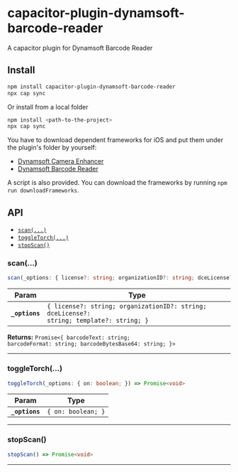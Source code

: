 # capacitor-plugin-dynamsoft-barcode-reader

A capacitor plugin for Dynamsoft Barcode Reader

## Install

```bash
npm install capacitor-plugin-dynamsoft-barcode-reader
npx cap sync
```

Or install from a local folder

```bash
npm install <path-to-the-project>
npx cap sync
```

You have to download dependent frameworks for iOS and put them under the plugin's folder by yourself:

* [Dynamsoft Camera Enhancer](https://www.dynamsoft.com/camera-enhancer/docs/introduction/)
* [Dynamsoft Barcode Reader](https://www.dynamsoft.com/barcode-reader/overview/)

A script is also provided. You can download the frameworks by running `npm run downloadFrameworks`.

## API

<docgen-index>

* [`scan(...)`](#scan)
* [`toggleTorch(...)`](#toggletorch)
* [`stopScan()`](#stopscan)

</docgen-index>

<docgen-api>
<!--Update the source file JSDoc comments and rerun docgen to update the docs below-->

### scan(...)

```typescript
scan(_options: { license?: string; organizationID?: string; dceLicense?: string; template?: string; }) => Promise<{ barcodeText: string; barcodeFormat: string; barcodeBytesBase64: string; }>
```

| Param          | Type                                                                                                |
| -------------- | --------------------------------------------------------------------------------------------------- |
| **`_options`** | <code>{ license?: string; organizationID?: string; dceLicense?: string; template?: string; }</code> |

**Returns:** <code>Promise&lt;{ barcodeText: string; barcodeFormat: string; barcodeBytesBase64: string; }&gt;</code>

--------------------


### toggleTorch(...)

```typescript
toggleTorch(_options: { on: boolean; }) => Promise<void>
```

| Param          | Type                          |
| -------------- | ----------------------------- |
| **`_options`** | <code>{ on: boolean; }</code> |

--------------------


### stopScan()

```typescript
stopScan() => Promise<void>
```

--------------------

</docgen-api>
